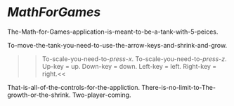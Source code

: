 # *MathForGames*
  The-Math-for-Games-application-is-meant-to-be-a-tank-with-5-peices.

  To-move-the-tank-you-need-to-use-the-arrow-keys-and-shrink-and-grow.
  
>> To-scale-you-need-to-*press*-*x*.
>> To-scale-you-need-to-*press*-*z*.
>> Up-key = up.
>> Down-key = down.
>> Left-key = left.
>> Right-key = right.<<

That-is-all-of-the-controls-for-the-appliction.
There-is-no-limit-to-The-growth-or-the-shrink.
Two-player-coming.
